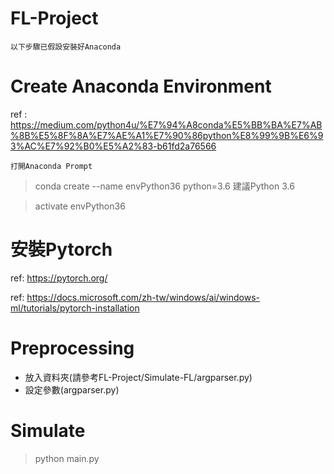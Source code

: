 # FL-Project
 
`以下步驟已假設安裝好Anaconda`
# Create Anaconda Environment
ref : https://medium.com/python4u/%E7%94%A8conda%E5%BB%BA%E7%AB%8B%E5%8F%8A%E7%AE%A1%E7%90%86python%E8%99%9B%E6%93%AC%E7%92%B0%E5%A2%83-b61fd2a76566


`打開Anaconda Prompt`

> conda create --name envPython36 python=3.6 
   建議Python 3.6

> activate envPython36

# 安裝Pytorch
ref: https://pytorch.org/

ref: https://docs.microsoft.com/zh-tw/windows/ai/windows-ml/tutorials/pytorch-installation



# Preprocessing
+ 放入資料夾(請參考FL-Project/Simulate-FL/argparser.py)
+ 設定參數(argparser.py)

# Simulate
> python main.py